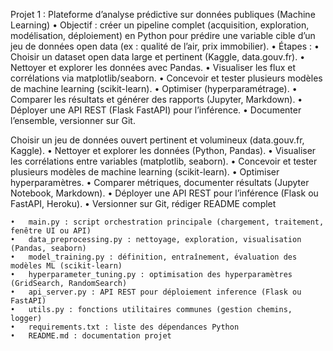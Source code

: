 Projet 1 : Plateforme d’analyse prédictive sur données publiques (Machine Learning)
	•	Objectif : créer un pipeline complet (acquisition, exploration, modélisation, déploiement) en Python pour prédire une variable cible d’un jeu de données open data (ex : qualité de l’air, prix immobilier).
	•	Étapes :
	•	Choisir un dataset open data large et pertinent (Kaggle, data.gouv.fr).
	•	Nettoyer et explorer les données avec Pandas.
	•	Visualiser les flux et corrélations via matplotlib/seaborn.
	•	Concevoir et tester plusieurs modèles de machine learning (scikit-learn).
	•	Optimiser (hyperparamétrage).
	•	Comparer les résultats et générer des rapports (Jupyter, Markdown).
	•	Déployer une API REST (Flask FastAPI) pour l’inférence.
	•	Documenter l’ensemble, versionner sur Git.

Choisir un jeu de données ouvert pertinent et volumineux (data.gouv.fr, Kaggle).
	•	Nettoyer et explorer les données (Python, Pandas).
	•	Visualiser les corrélations entre variables (matplotlib, seaborn).
	•	Concevoir et tester plusieurs modèles de machine learning (scikit-learn).
	•	Optimiser hyperparamètres.
	•	Comparer métriques, documenter résultats (Jupyter Notebook, Markdown).
	•	Déployer une API REST pour l’inférence (Flask ou FastAPI, Heroku).
	•	Versionner sur Git, rédiger README complet





	•	main.py : script orchestration principale (chargement, traitement, fenêtre UI ou API)
	•	data_preprocessing.py : nettoyage, exploration, visualisation (Pandas, seaborn)
	•	model_training.py : définition, entraînement, évaluation des modèles ML (scikit-learn)
	•	hyperparameter_tuning.py : optimisation des hyperparamètres (GridSearch, RandomSearch)
	•	api_server.py : API REST pour déploiement inference (Flask ou FastAPI)
	•	utils.py : fonctions utilitaires communes (gestion chemins, logger)
	•	requirements.txt : liste des dépendances Python
	•	README.md : documentation projet